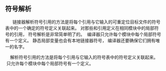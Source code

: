 ## 符号解析

      链接器解析符号引用的方法是将每个引用与它输入的可重定位目标文件的符号表中的一个确定的符号定义关联起来。
      对那些和引用定义在相同模块中的局部符号的引用， 符号解析是非常简单明了的。  编译器只允许每个模块中每个局部符号有一个定义。 
      静态局部变量也会有本地链接器符号， 编译器还要确保它们拥有唯一的名字。

    解析符号引用的方法是将每个引用与它输入的符号表中的符号定义关联起来。  只允许每个模块中每个局部符号有一个定义。
